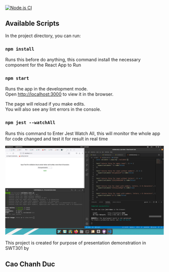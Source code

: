 [![Node.js CI](https://github.com/TheValkDokk/jest-demo/actions/workflows/node.js.yml/badge.svg)](https://github.com/TheValkDokk/jest-demo/actions/workflows/node.js.yml)

## Available Scripts

In the project directory, you can run:

### `npm install`

Runs this before do anything, this command install the necessary component for the React App to Run

### `npm start`

Runs the app in the development mode.\
Open [http://localhost:3000](http://localhost:3000) to view it in the browser.

The page will reload if you make edits.\
You will also see any lint errors in the console.

### `npm jest --watchAll`

Runs this command to Enter Jest Watch All, this will monitor the whole app for code changed and test it for result in real time

![Screenshot of Test](https://github.com/TheValkDokk/jest-demo/blob/main/images/test.png)

This project is created for purpose of presentation demonstration in SWT301 by
## Cao Chanh Duc
##
##
##
##